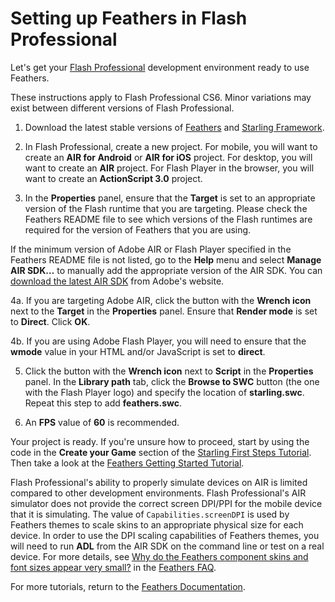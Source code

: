 # Setting up Feathers in Flash Professional

Let's get your [Flash Professional](http://www.adobe.com/products/flash.html) development environment ready to use Feathers.

These instructions apply to Flash Professional CS6. Minor variations may exist between different versions of Flash Professional.

1. Download the latest stable versions of [Feathers](http://feathersui.com/download/) and [Starling Framework](http://gamua.com/starling/download/).

2. In Flash Professional, create a new project. For mobile, you will want to create an **AIR for Android** or **AIR for iOS** project. For desktop, you will want to create an **AIR** project. For Flash Player in the browser, you will want to create an **ActionScript 3.0** project.

3. In the **Properties** panel, ensure that the **Target** is set to an appropriate version of the Flash runtime that you are targeting. Please check the Feathers README file to see which versions of the Flash runtimes are required for the version of Feathers that you are using.

If the minimum version of Adobe AIR or Flash Player specified in the Feathers README file is not listed, go to the **Help** menu and select **Manage AIR SDK…** to manually add the appropriate version of the AIR SDK. You can [download the latest AIR SDK](http://www.adobe.com/devnet/air/air-sdk-download.html) from Adobe's website.

4a. If you are targeting Adobe AIR, click the button with the **Wrench icon** next to the **Target** in the **Properties** panel. Ensure that **Render mode** is set to **Direct**. Click **OK**.

4b. If you are using Adobe Flash Player, you will need to ensure that the **wmode** value in your HTML and/or JavaScript is set to **direct**.

5. Click the button with the **Wrench icon** next to **Script** in the **Properties** panel. In the **Library path** tab, click the **Browse to SWC** button (the one with the Flash Player logo) and specify the location of **starling.swc**. Repeat this step to add **feathers.swc**.

6. An **FPS** value of **60** is recommended.

Your project is ready. If you're unsure how to proceed, start by using the code in the **Create your Game** section of the [Starling First Steps Tutorial](http://gamua.com/starling/first-steps/). Then take a look at the [Feathers Getting Started Tutorial](getting-started.html).

Flash Professional's ability to properly simulate devices on AIR is limited compared to other development environments. Flash Professional's AIR simulator does not provide the correct screen DPI/PPI for the mobile device that it is simulating. The value of `Capabilities.screenDPI` is used by Feathers themes to scale skins to an appropriate physical size for each device. In order to use the DPI scaling capabilities of Feathers themes, you will need to run **ADL** from the AIR SDK on the command line or test on a real device. For more details, see [Why do the Feathers component skins and font sizes appear very small?](http://wiki.starling-framework.org/feathers/faq#why_do_the_feathers_component_skins_and_font_sizes_appear_very_small) in the [Feathers FAQ](http://wiki.starling-framework.org/feathers/faq).

For more tutorials, return to the [Feathers Documentation](index.html).


